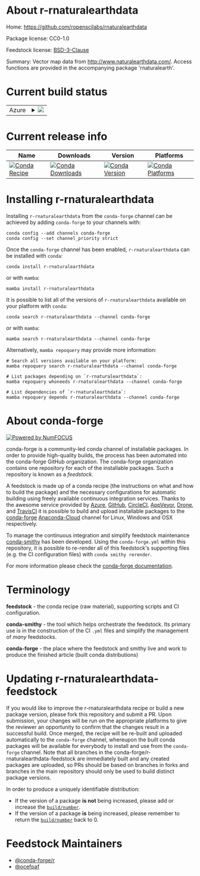 About r-rnaturalearthdata
=========================

Home: https://github.com/ropenscilabs/rnaturalearthdata

Package license: CC0-1.0

Feedstock license: [BSD-3-Clause](https://github.com/conda-forge/r-rnaturalearthdata-feedstock/blob/main/LICENSE.txt)

Summary: Vector map data from <http://www.naturalearthdata.com/>. Access functions are provided in the accompanying package 'rnaturalearth'.

Current build status
====================


<table>
    
  <tr>
    <td>Azure</td>
    <td>
      <details>
        <summary>
          <a href="https://dev.azure.com/conda-forge/feedstock-builds/_build/latest?definitionId=10425&branchName=main">
            <img src="https://dev.azure.com/conda-forge/feedstock-builds/_apis/build/status/r-rnaturalearthdata-feedstock?branchName=main">
          </a>
        </summary>
        <table>
          <thead><tr><th>Variant</th><th>Status</th></tr></thead>
          <tbody><tr>
              <td>linux_64_r_base4.1</td>
              <td>
                <a href="https://dev.azure.com/conda-forge/feedstock-builds/_build/latest?definitionId=10425&branchName=main">
                  <img src="https://dev.azure.com/conda-forge/feedstock-builds/_apis/build/status/r-rnaturalearthdata-feedstock?branchName=main&jobName=linux&configuration=linux_64_r_base4.1" alt="variant">
                </a>
              </td>
            </tr><tr>
              <td>linux_64_r_base4.2</td>
              <td>
                <a href="https://dev.azure.com/conda-forge/feedstock-builds/_build/latest?definitionId=10425&branchName=main">
                  <img src="https://dev.azure.com/conda-forge/feedstock-builds/_apis/build/status/r-rnaturalearthdata-feedstock?branchName=main&jobName=linux&configuration=linux_64_r_base4.2" alt="variant">
                </a>
              </td>
            </tr><tr>
              <td>osx_64_r_base4.1</td>
              <td>
                <a href="https://dev.azure.com/conda-forge/feedstock-builds/_build/latest?definitionId=10425&branchName=main">
                  <img src="https://dev.azure.com/conda-forge/feedstock-builds/_apis/build/status/r-rnaturalearthdata-feedstock?branchName=main&jobName=osx&configuration=osx_64_r_base4.1" alt="variant">
                </a>
              </td>
            </tr><tr>
              <td>osx_64_r_base4.2</td>
              <td>
                <a href="https://dev.azure.com/conda-forge/feedstock-builds/_build/latest?definitionId=10425&branchName=main">
                  <img src="https://dev.azure.com/conda-forge/feedstock-builds/_apis/build/status/r-rnaturalearthdata-feedstock?branchName=main&jobName=osx&configuration=osx_64_r_base4.2" alt="variant">
                </a>
              </td>
            </tr><tr>
              <td>win_64</td>
              <td>
                <a href="https://dev.azure.com/conda-forge/feedstock-builds/_build/latest?definitionId=10425&branchName=main">
                  <img src="https://dev.azure.com/conda-forge/feedstock-builds/_apis/build/status/r-rnaturalearthdata-feedstock?branchName=main&jobName=win&configuration=win_64_" alt="variant">
                </a>
              </td>
            </tr>
          </tbody>
        </table>
      </details>
    </td>
  </tr>
</table>

Current release info
====================

| Name | Downloads | Version | Platforms |
| --- | --- | --- | --- |
| [![Conda Recipe](https://img.shields.io/badge/recipe-r--rnaturalearthdata-green.svg)](https://anaconda.org/conda-forge/r-rnaturalearthdata) | [![Conda Downloads](https://img.shields.io/conda/dn/conda-forge/r-rnaturalearthdata.svg)](https://anaconda.org/conda-forge/r-rnaturalearthdata) | [![Conda Version](https://img.shields.io/conda/vn/conda-forge/r-rnaturalearthdata.svg)](https://anaconda.org/conda-forge/r-rnaturalearthdata) | [![Conda Platforms](https://img.shields.io/conda/pn/conda-forge/r-rnaturalearthdata.svg)](https://anaconda.org/conda-forge/r-rnaturalearthdata) |

Installing r-rnaturalearthdata
==============================

Installing `r-rnaturalearthdata` from the `conda-forge` channel can be achieved by adding `conda-forge` to your channels with:

```
conda config --add channels conda-forge
conda config --set channel_priority strict
```

Once the `conda-forge` channel has been enabled, `r-rnaturalearthdata` can be installed with `conda`:

```
conda install r-rnaturalearthdata
```

or with `mamba`:

```
mamba install r-rnaturalearthdata
```

It is possible to list all of the versions of `r-rnaturalearthdata` available on your platform with `conda`:

```
conda search r-rnaturalearthdata --channel conda-forge
```

or with `mamba`:

```
mamba search r-rnaturalearthdata --channel conda-forge
```

Alternatively, `mamba repoquery` may provide more information:

```
# Search all versions available on your platform:
mamba repoquery search r-rnaturalearthdata --channel conda-forge

# List packages depending on `r-rnaturalearthdata`:
mamba repoquery whoneeds r-rnaturalearthdata --channel conda-forge

# List dependencies of `r-rnaturalearthdata`:
mamba repoquery depends r-rnaturalearthdata --channel conda-forge
```


About conda-forge
=================

[![Powered by
NumFOCUS](https://img.shields.io/badge/powered%20by-NumFOCUS-orange.svg?style=flat&colorA=E1523D&colorB=007D8A)](https://numfocus.org)

conda-forge is a community-led conda channel of installable packages.
In order to provide high-quality builds, the process has been automated into the
conda-forge GitHub organization. The conda-forge organization contains one repository
for each of the installable packages. Such a repository is known as a *feedstock*.

A feedstock is made up of a conda recipe (the instructions on what and how to build
the package) and the necessary configurations for automatic building using freely
available continuous integration services. Thanks to the awesome service provided by
[Azure](https://azure.microsoft.com/en-us/services/devops/), [GitHub](https://github.com/),
[CircleCI](https://circleci.com/), [AppVeyor](https://www.appveyor.com/),
[Drone](https://cloud.drone.io/welcome), and [TravisCI](https://travis-ci.com/)
it is possible to build and upload installable packages to the
[conda-forge](https://anaconda.org/conda-forge) [Anaconda-Cloud](https://anaconda.org/)
channel for Linux, Windows and OSX respectively.

To manage the continuous integration and simplify feedstock maintenance
[conda-smithy](https://github.com/conda-forge/conda-smithy) has been developed.
Using the ``conda-forge.yml`` within this repository, it is possible to re-render all of
this feedstock's supporting files (e.g. the CI configuration files) with ``conda smithy rerender``.

For more information please check the [conda-forge documentation](https://conda-forge.org/docs/).

Terminology
===========

**feedstock** - the conda recipe (raw material), supporting scripts and CI configuration.

**conda-smithy** - the tool which helps orchestrate the feedstock.
                   Its primary use is in the construction of the CI ``.yml`` files
                   and simplify the management of *many* feedstocks.

**conda-forge** - the place where the feedstock and smithy live and work to
                  produce the finished article (built conda distributions)


Updating r-rnaturalearthdata-feedstock
======================================

If you would like to improve the r-rnaturalearthdata recipe or build a new
package version, please fork this repository and submit a PR. Upon submission,
your changes will be run on the appropriate platforms to give the reviewer an
opportunity to confirm that the changes result in a successful build. Once
merged, the recipe will be re-built and uploaded automatically to the
`conda-forge` channel, whereupon the built conda packages will be available for
everybody to install and use from the `conda-forge` channel.
Note that all branches in the conda-forge/r-rnaturalearthdata-feedstock are
immediately built and any created packages are uploaded, so PRs should be based
on branches in forks and branches in the main repository should only be used to
build distinct package versions.

In order to produce a uniquely identifiable distribution:
 * If the version of a package **is not** being increased, please add or increase
   the [``build/number``](https://docs.conda.io/projects/conda-build/en/latest/resources/define-metadata.html#build-number-and-string).
 * If the version of a package **is** being increased, please remember to return
   the [``build/number``](https://docs.conda.io/projects/conda-build/en/latest/resources/define-metadata.html#build-number-and-string)
   back to 0.

Feedstock Maintainers
=====================

* [@conda-forge/r](https://github.com/conda-forge/r/)
* [@ocefpaf](https://github.com/ocefpaf/)

